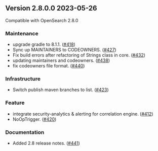 ## Version 2.8.0.0 2023-05-26

Compatible with OpenSearch 2.8.0

### Maintenance
* upgrade gradle to 8.1.1. ([#418](https://github.com/opensearch-project/common-utils/pull/418))
* Sync up MAINTAINERS to CODEOWNERS. ([#427](https://github.com/opensearch-project/common-utils/pull/427))
* Fix build errors after refactoring of Strings class in core. ([#432](https://github.com/opensearch-project/common-utils/pull/432))
* updating maintainers and codeowners. ([#438](https://github.com/opensearch-project/common-utils/pull/438))
* fix codeowners file format. ([#440](https://github.com/opensearch-project/common-utils/pull/440))

### Infrastructure
* Switch publish maven branches to list. ([#423](https://github.com/opensearch-project/common-utils/pull/423))

### Feature
* integrate security-analytics & alerting for correlation engine. ([#412](https://github.com/opensearch-project/common-utils/pull/412))
* NoOpTrigger. ([#420](https://github.com/opensearch-project/common-utils/pull/420))

### Documentation
* Added 2.8 release notes. ([#441](https://github.com/opensearch-project/common-utils/pull/441))